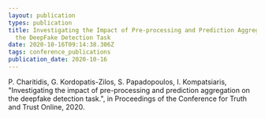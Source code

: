 ```yaml
---
layout: publication
types: publication
title: Investigating the Impact of Pre-processing and Prediction Aggregation on
  the DeepFake Detection Task
date: 2020-10-16T09:14:38.306Z
tags: conference_publications
publication_date: 2020-10-16
---
```

P. Charitidis, G. Kordopatis-Zilos, S. Papadopoulos, I. Kompatsiaris, "Investigating the impact of pre-processing and prediction aggregation on the deepfake detection task.", in Proceedings of the Conference for Truth and Trust Online, 2020.